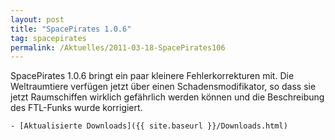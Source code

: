 ```yaml
---
layout: post
title: "SpacePirates 1.0.6"
tag: spacepirates
permalink: /Aktuelles/2011-03-18-SpacePirates106
---
```



SpacePirates 1.0.6 bringt ein paar kleinere Fehlerkorrekturen mit. Die Weltraumtiere verfügen jetzt über einen Schadensmodifikator, so dass sie jetzt Raumschiffen wirklich gefährlich werden können und die Beschreibung des FTL-Funks wurde korrigiert.

	- [Aktualisierte Downloads]({{ site.baseurl }}/Downloads.html)


